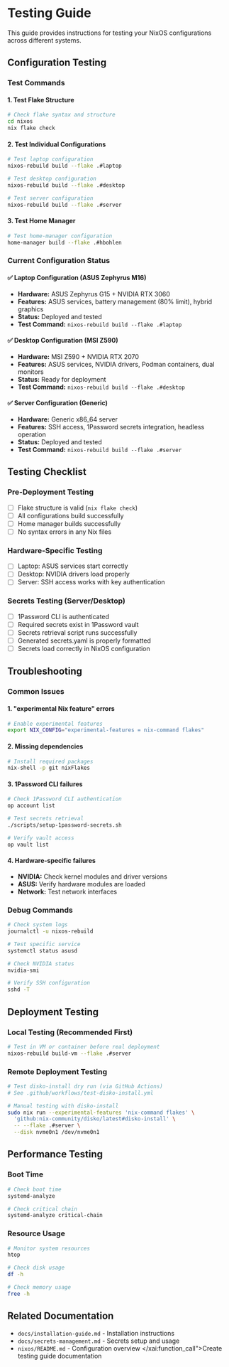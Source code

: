 # Testing Guide

This guide provides instructions for testing your NixOS configurations across different systems.

## Configuration Testing

### Test Commands

#### 1. Test Flake Structure
```bash
# Check flake syntax and structure
cd nixos
nix flake check
```

#### 2. Test Individual Configurations
```bash
# Test laptop configuration
nixos-rebuild build --flake .#laptop

# Test desktop configuration
nixos-rebuild build --flake .#desktop

# Test server configuration
nixos-rebuild build --flake .#server
```

#### 3. Test Home Manager
```bash
# Test home-manager configuration
home-manager build --flake .#hbohlen
```

### Current Configuration Status

#### ✅ Laptop Configuration (ASUS Zephyrus M16)
- **Hardware:** ASUS Zephyrus G15 + NVIDIA RTX 3060
- **Features:** ASUS services, battery management (80% limit), hybrid graphics
- **Status:** Deployed and tested
- **Test Command:** `nixos-rebuild build --flake .#laptop`

#### ✅ Desktop Configuration (MSI Z590)
- **Hardware:** MSI Z590 + NVIDIA RTX 2070
- **Features:** ASUS services, NVIDIA drivers, Podman containers, dual monitors
- **Status:** Ready for deployment
- **Test Command:** `nixos-rebuild build --flake .#desktop`

#### ✅ Server Configuration (Generic)
- **Hardware:** Generic x86_64 server
- **Features:** SSH access, 1Password secrets integration, headless operation
- **Status:** Deployed and tested
- **Test Command:** `nixos-rebuild build --flake .#server`

## Testing Checklist

### Pre-Deployment Testing
- [ ] Flake structure is valid (`nix flake check`)
- [ ] All configurations build successfully
- [ ] Home manager builds successfully
- [ ] No syntax errors in any Nix files

### Hardware-Specific Testing
- [ ] Laptop: ASUS services start correctly
- [ ] Desktop: NVIDIA drivers load properly
- [ ] Server: SSH access works with key authentication

### Secrets Testing (Server/Desktop)
- [ ] 1Password CLI is authenticated
- [ ] Required secrets exist in 1Password vault
- [ ] Secrets retrieval script runs successfully
- [ ] Generated secrets.yaml is properly formatted
- [ ] Secrets load correctly in NixOS configuration

## Troubleshooting

### Common Issues

#### 1. "experimental Nix feature" errors
```bash
# Enable experimental features
export NIX_CONFIG="experimental-features = nix-command flakes"
```

#### 2. Missing dependencies
```bash
# Install required packages
nix-shell -p git nixFlakes
```

#### 3. 1Password CLI failures
```bash
# Check 1Password CLI authentication
op account list

# Test secrets retrieval
./scripts/setup-1password-secrets.sh

# Verify vault access
op vault list
```

#### 4. Hardware-specific failures
- **NVIDIA:** Check kernel modules and driver versions
- **ASUS:** Verify hardware modules are loaded
- **Network:** Test network interfaces

### Debug Commands
```bash
# Check system logs
journalctl -u nixos-rebuild

# Test specific service
systemctl status asusd

# Check NVIDIA status
nvidia-smi

# Verify SSH configuration
sshd -T
```

## Deployment Testing

### Local Testing (Recommended First)
```bash
# Test in VM or container before real deployment
nixos-rebuild build-vm --flake .#server
```

### Remote Deployment Testing
```bash
# Test disko-install dry run (via GitHub Actions)
# See .github/workflows/test-disko-install.yml

# Manual testing with disko-install
sudo nix run --experimental-features 'nix-command flakes' \
  'github:nix-community/disko/latest#disko-install' \
  -- --flake .#server \
  --disk nvme0n1 /dev/nvme0n1
```

## Performance Testing

### Boot Time
```bash
# Check boot time
systemd-analyze

# Check critical chain
systemd-analyze critical-chain
```

### Resource Usage
```bash
# Monitor system resources
htop

# Check disk usage
df -h

# Check memory usage
free -h
```

## Related Documentation
- `docs/installation-guide.md` - Installation instructions
- `docs/secrets-management.md` - Secrets setup and usage
- `nixos/README.md` - Configuration overview</content>
</xai:function_call">Create testing guide documentation